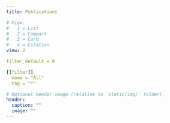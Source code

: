 ```yaml
---
title: Publications

# View.
#   1 = List
#   2 = Compact
#   3 = Card
#   4 = Citation
view: 2

filter_default = 0

[[filter]]
  name = "All"
  tag = "*"

# Optional header image (relative to `static/img/` folder).
header:
  caption: ""
  image: ""
---
```


